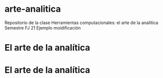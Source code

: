 # arte-analitica
Repositorio de la clase Herramientas computacionales: el arte de la analítica  Semestre FJ 21
Ejemplo moidificación





# El arte de la analítica
# El arte de la analítica

